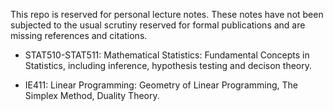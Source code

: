 This repo is reserved for personal lecture notes. These notes have not been subjected to the usual scrutiny reserved for formal publications and are missing references and citations.

- STAT510-STAT511: Mathematical Statistics: Fundamental Concepts in Statistics, including inference, hypothesis testing and decison theory.

- IE411: Linear Programming: Geometry of Linear Programming, The Simplex Method, Duality Theory.